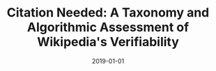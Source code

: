 ---
title: "Citation Needed: A Taxonomy and Algorithmic Assessment of Wikipedia's Verifiability"
collection: publications
permalink: /publication/2019-DBLP_conf_www_RediFMT19
date: 2019-01-01
venue: 'The World Wide Web Conference, {WWW} 2019, San Francisco, CA, USA, May 13-17, 2019'
---